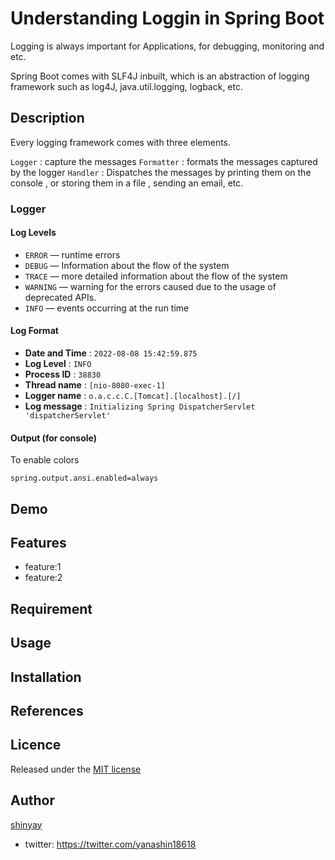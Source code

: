 # Understanding Loggin in Spring Boot

Logging is always important for Applications, for debugging, monitoring and etc.

Spring Boot comes with SLF4J inbuilt, which is an abstraction of logging framework such as log4J, java.util.logging, logback, etc.

## Description

Every logging framework comes with three elements.

`Logger` : capture the messages
`Formatter` : formats the messages captured by the logger
`Handler` : Dispatches the messages by printing them on the console , or storing them in a file , sending an email, etc.

### Logger

#### Log Levels

- `ERROR` — runtime errors
- `DEBUG` — Information about the flow of the system
- `TRACE` — more detailed information about the flow of the system
- `WARNING` — warning for the errors caused due to the usage of deprecated APIs.
- `INFO` — events occurring at the run time

#### Log Format

- **Date and Time** : `2022-08-08 15:42:59.875`
- **Log Level** : `INFO`
- **Process ID** : `38830`
- **Thread name** : `[nio-8080-exec-1]`
- **Logger name** : `o.a.c.c.C.[Tomcat].[localhost].[/]`
- **Log message** : `Initializing Spring DispatcherServlet 'dispatcherServlet'`

#### Output (for console)

To enable colors

```properties
spring.output.ansi.enabled=always
```

## Demo

## Features

- feature:1
- feature:2

## Requirement

## Usage

## Installation

## References

## Licence

Released under the [MIT license](https://gist.githubusercontent.com/shinyay/56e54ee4c0e22db8211e05e70a63247e/raw/34c6fdd50d54aa8e23560c296424aeb61599aa71/LICENSE)

## Author

[shinyay](https://github.com/shinyay)
- twitter: https://twitter.com/yanashin18618
